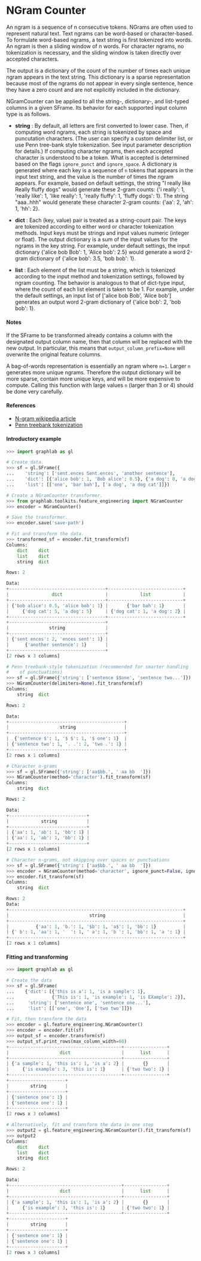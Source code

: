<script src="../dato/js/recview.js"></script>
# NGram Counter

An ngram is a sequence of n consecutive tokens. NGrams are often used to
represent natural text. Text ngrams can be word-based or character-based.
To formulate word-based ngrams, a text string is first tokenized into words.
An ngram is then a sliding window of n words. For character ngrams, no
tokenization is necessary, and the sliding window is taken directly over
accepted characters.

The output is a dictionary of the count of the number of times each unique
ngram appears in the text string. This dictionary is a sparse representation
because most of the ngrams do not appear in every single sentence, hence
they have a zero count and are not explicitly included in the dictionary.

NGramCounter can be applied to all the string-, dictionary-, and list-typed
columns in a given SFrame. Its behavior for each supported input column
type is as follows. 

* **string** : By default, all letters are first converted to lower case.
  Then, if computing word ngrams, each string is tokenized by space and
  puncutation characters. (The user can specify a custom delimiter
  list, or use Penn tree-bank style tokenization. See input parameter
  description for details.) If computing character ngrams, then each
  accepted character is understood to be a token. What is accepted is
  determined based on the flags `ignore_punct` and `ignore_space`.
  A dictionary is generated where each key is a sequence of `n` tokens that
  appears in the input text string, and the value is the number of times
  the ngram appears. For example, based on default settings, the string "I
  really like Really fluffy dogs" would generate these 2-gram counts:
  {'i really': 1, 'really like': 1, 'like really': 1, 'really fluffy': 1, 'fluffy dogs': 1}.
  The string "aaa..hhh" would generate these character 2-gram counts:
  {'aa': 2, 'ah': 1, 'hh': 2}.

* **dict** : Each (key, value) pair is treated as a string-count pair. The
  keys are tokenized according to either word or character tokenization
  methods. Input keys must be strings and input values numeric (integer or
  float). The output dictionary is a sum of the input values for the
  ngrams in the key string. For example, under default settings, the input
  dictionary {'alice bob Bob': 1, 'Alice bob': 2.5} would generate a word
  2-gram dictionary of {'alice bob': 3.5, 'bob bob': 1}.

* **list** : Each element of the list must be a string, which is tokenized
  according to the input method and tokenization settings, followed by
  ngram counting. The behavior is analogous to that of dict-type input,
  where the count of each list element is taken to be 1. For example, under
  the default settings, an input list of ['alice bob Bob', 'Alice bob']
  generates an output word 2-gram dictionary of {'alice bob': 2, 'bob bob': 1}.

#### Notes

If the SFrame to be transformed already contains a column with the
designated output column name, then that column will be replaced with the
new output. In particular, this means that `output_column_prefix=None` will
overwrite the original feature columns.

A bag-of-words representation is essentially an ngram where `n=1`. Larger
`n` generates more unique ngrams. Therefore the output dictionary will
be more sparse, contain more unique keys, and will be more expensive to
compute. Calling this function with large values `n` (larger than 3 or 4)
should be done very carefully.

#### References
- [N-gram wikipedia article](http://en.wikipedia.org/wiki/N-gram)
- [Penn treebank tokenization](https://www.cis.upenn.edu/~treebank/tokenization.html)

#### Introductory example

```python
>>> import graphlab as gl

# Create data.
>>> sf = gl.SFrame({
...    'string': ['sent.ences Sent.ences', 'another sentence'],
...    'dict': [{'alice bob': 1, 'Bob alice': 0.5}, {'a dog': 0, 'a dog cat': 5}],
...    'list': [['one', 'bar bah'], ['a dog', 'a dog cat']]})

# Create a NGramCounter transformer.
>>> from graphlab.toolkits.feature_engineering import NGramCounter
>>> encoder = NGramCounter()

# Save the transformer.
>>> encoder.save('save-path')

# Fit and transform the data.
>>> transformed_sf = encoder.fit_transform(sf)
Columns:
    dict    dict
    list    dict
    string  dict

Rows: 2

Data:
+------------------------------------+----------------------------+
|                dict                |            list            |
+------------------------------------+----------------------------+
| {'bob alice': 0.5, 'alice bob': 1} |       {'bar bah': 1}       |
|     {'dog cat': 5, 'a dog': 5}     | {'dog cat': 1, 'a dog': 2} |
+------------------------------------+----------------------------+
+------------------------------------+
|               string               |
+------------------------------------+
| {'sent ences': 2, 'ences sent': 1} |
|      {'another sentence': 1}       |
+------------------------------------+
[2 rows x 3 columns]

# Penn treebank-style tokenization (recommended for smarter handling
#    of punctuations)
>>> sf = gl.SFrame({'string': ['sentence $$one', 'sentence two...']})
>>> NGramCounter(delimiters=None).fit_transform(sf)
Columns:
    string  dict

Rows: 2

Data:
+-------------------------------------------+
|                   string                  |
+-------------------------------------------+
|  {'sentence $': 1, '$ $': 1, '$ one': 1}  |
| {'sentence two': 1, '. .': 2, 'two .': 1} |
+-------------------------------------------+
[2 rows x 1 columns]

# Character n-grams
>>> sf = gl.SFrame({'string': ['aa$bb.', ' aa bb  ']})
>>> NGramCounter(method='character').fit_transform(sf)
Columns:
    string  dict

Rows: 2

Data:
+-----------------------------+
|            string           |
+-----------------------------+
| {'aa': 1, 'ab': 1, 'bb': 1} |
| {'aa': 1, 'ab': 1, 'bb': 1} |
+-----------------------------+
[2 rows x 1 columns]

# Character n-grams, not skipping over spaces or punctuations
>>> sf = gl.SFrame({'string': ['aa$bb.', ' aa bb  ']})
>>> encoder = NGramCounter(method='character', ignore_punct=False, ignore_space=False)
>>> encoder.fit_transform(sf)
Columns:
    string  dict

Rows: 2
Data:
+-----------------------------------------------------------------+
|                              string                             |
+-----------------------------------------------------------------+
|          {'aa': 1, 'b.': 1, '$b': 1, 'a$': 1, 'bb': 1}          |
| {' b': 1, 'aa': 1, '  ': 1, ' a': 1, 'b ': 1, 'bb': 1, 'a ': 1} |
+-----------------------------------------------------------------+
[2 rows x 1 columns]
```

#### Fitting and transforming
```python
>>> import graphlab as gl

# Create the data
>>> sf = gl.SFrame(
...    {'dict': [{'this is a': 1, 'is a sample': 1},
...              {'This is': 1, 'is example': 1, 'is EXample': 2}],
...     'string': ['sentence one', 'sentence one...'],
...     'list': [['one', 'One'], ['two two']]})

# Fit, then transform the data
>>> encoder = gl.feature_engineering.NGramCounter()
>>> encoder = encoder.fit(sf)
>>> output_sf = encoder.transform(sf)
>>> output_sf.print_rows(max_column_width=60)
+------------------------------------------+----------------+
|                   dict                   |      list      |
+------------------------------------------+----------------+
| {'a sample': 1, 'this is': 1, 'is a': 2} |       {}       |
|     {'is example': 3, 'this is': 1}      | {'two two': 1} |
+------------------------------------------+----------------+
+---------------------+
|        string       |
+---------------------+
| {'sentence one': 1} |
| {'sentence one': 1} |
+---------------------+
[2 rows x 3 columns]

# Alternatively, fit and transform the data in one step
>>> output2 = gl.feature_engineering.NGramCounter().fit_transform(sf)
>>> output2
Columns:
    dict    dict
    list    dict
    string  dict

Rows: 2

Data:
+------------------------------------------+----------------+
|                   dict                   |      list      |
+------------------------------------------+----------------+
| {'a sample': 1, 'this is': 1, 'is a': 2} |       {}       |
|     {'is example': 3, 'this is': 1}      | {'two two': 1} |
+------------------------------------------+----------------+
+---------------------+
|        string       |
+---------------------+
| {'sentence one': 1} |
| {'sentence one': 1} |
+---------------------+
[2 rows x 3 columns]
```
